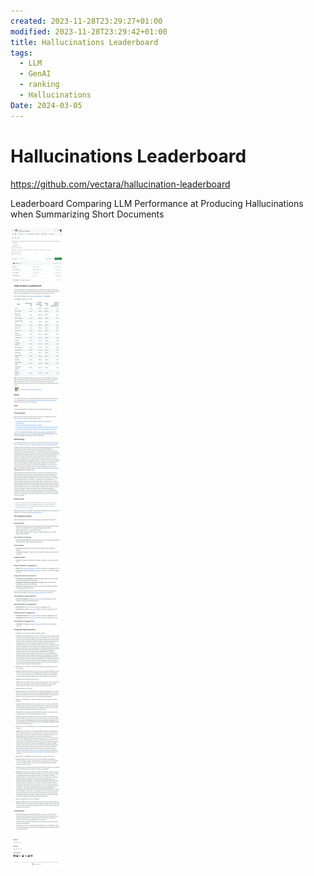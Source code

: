 ```yaml
---
created: 2023-11-28T23:29:27+01:00
modified: 2023-11-28T23:29:42+01:00
title: Hallucinations Leaderboard
tags:
  - LLM
  - GenAI
  - ranking
  - Hallucinations
Date: 2024-03-05
---
```


# Hallucinations Leaderboard


https://github.com/vectara/hallucination-leaderboard

Leaderboard Comparing LLM Performance at Producing Hallucinations when Summarizing Short Documents

![](_asset/2023-11-28_HallucinationsLeaderboard_image_1.png)